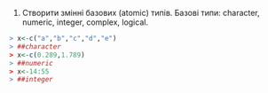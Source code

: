 1. Створити змінні базових (atomic) типів. Базові типи: character, numeric,
integer, complex, logical.
```R
> x<-c("a","b","c","d","e")
> ##character
> x<-c(0.289,1.789)
> ##numeric
> x<-14:55
> ##integer
